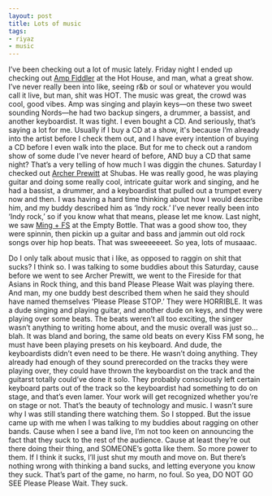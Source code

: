 ```yaml
---
layout: post
title: Lots of music
tags:
- riyaz
- music
---
```

I’ve been checking out a lot of music lately. Friday night I ended up checking out [Amp Fiddler](http://www.ampfiddler.com/) at the Hot House, and man, what a great show. I’ve never really been into like, seeing r&b or soul or whatever you would call it live, but man, shit was HOT. The music was great, the crowd was cool, good vibes. Amp was singing and playin keys—on these two sweet sounding Nords—he had two backup singers, a drummer, a bassist, and another keyboardist. It was tight. I even bought a CD. And seriously, that’s saying a lot for me. Usually if I buy a CD at a show, it's because I’m already into the artist before I check them out, and I have every intention of buying a CD before I even walk into the place. But for me to check out a random show of some dude I’ve never heard of before, AND buy a CD that same night? That’s a very telling of how much I was diggin the chunes. Saturday I checked out [Archer Prewitt](http://www.carrottoprecords.com/artists/archer/) at Shubas. He was really good, he was playing guitar and doing some really cool, intricate guitar work and singing, and he had a bassist, a drummer, and a keyboardist that pulled out a trumpet every now and then. I was having a hard time thinking about how I would describe him, and my buddy described him as ‘Indy rock.’ I’ve never really been into ‘Indy rock,’ so if you know what that means, please let me know. Last night, we saw [Ming + FS](http://www.mingandfs.com/) at the Empty Bottle. That was a good show too, they were spinnin, then pickin up a guitar and bass and jammin out old rock songs over hip hop beats. That was sweeeeeeet. So yea, lots of musaaac.

Do I only talk about music that i like, as opposed to raggin on shit that sucks? I think so. I was talking to some buddies about this Saturday, cause before we went to see Archer Prewitt, we went to the Fireside for that Asians in Rock thing, and this band Please Please Wait was playing there. And man, my one buddy best described them when he said they should have named themselves ‘Please Please STOP.’ They were HORRIBLE. It was a dude singing and playing guitar, and another dude on keys, and they were playing over some beats. The beats weren’t all too exciting, the singer wasn’t anything to writing home about, and the music overall was just so... blah. It was bland and boring, the same old beats on every Kiss FM song, he must have been playing presets on his keyboard. And dude, the keyboardists didn’t even need to be there. He wasn’t doing anything. They already had enough of they sound prerecorded on the tracks they were playing over, they could have thrown the keyboardist on the track and the guitarst totally could’ve done it solo. They probably consciously left certain keyboard parts out of the track so the keyboardist had something to do on stage, and that’s even lamer. Your work will get recognized whether you’re on stage or not. That’s the beauty of technology and music. I wasn’t sure why I was still standing there watching them. So I stopped. But the issue came up with me when I was talking to my buddies about ragging on other bands. Cause when I see a band live, I’m not too keen on announcing the fact that they suck to the rest of the audience. Cause at least they’re out there doing their thing, and SOMEONE’s gotta like them. So more power to them. If I think it sucks, I’ll just shut my mouth and move on. But there’s nothing wrong with thinking a band sucks, and letting everyone you know they suck. That’s part of the game, no harm, no foul. So yea, DO NOT GO SEE Please Please Wait. They suck.

